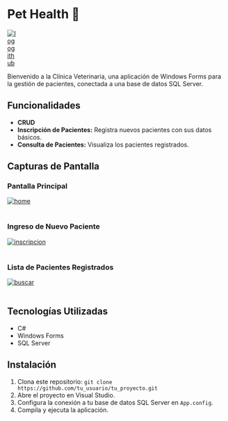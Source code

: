 # Pet Health 🐾

<a  href='https://postimages.org/' target='_blank' style="display: inline-block;">
  <img src='https://i.postimg.cc/g0smWbVx/logogithub.png' style="max-width: 20px;" border="0" alt='logogithub'/></a>
</a>


Bienvenido a la Clínica Veterinaria, una aplicación de Windows Forms para la gestión de pacientes, conectada a una base de datos SQL Server.

## Funcionalidades

- **CRUD**
- **Inscripción de Pacientes:** Registra nuevos pacientes con sus datos básicos.
- **Consulta de Pacientes:** Visualiza los pacientes registrados.

## Capturas de Pantalla

### Pantalla Principal

<a href="https://postimages.org/" target="_blank"><img src="https://i.postimg.cc/DZwLcFfF/home.png" alt="home"/></a><br/><br/>

### Ingreso de Nuevo Paciente

<a href="https://postimages.org/" target="_blank"><img src="https://i.postimg.cc/76t7scbz/inscripcion.png" alt="inscripcion"/></a><br/><br/>

### Lista de Pacientes Registrados

<a href="https://postimages.org/" target="_blank"><img src="https://i.postimg.cc/HL2b5jgB/buscar.png" alt="buscar"/></a><br/><br/>

## Tecnologías Utilizadas

- C#
- Windows Forms
- SQL Server

## Instalación

1. Clona este repositorio: `git clone https://github.com/tu_usuario/tu_proyecto.git`
2. Abre el proyecto en Visual Studio.
3. Configura la conexión a tu base de datos SQL Server en `App.config`.
4. Compila y ejecuta la aplicación.

